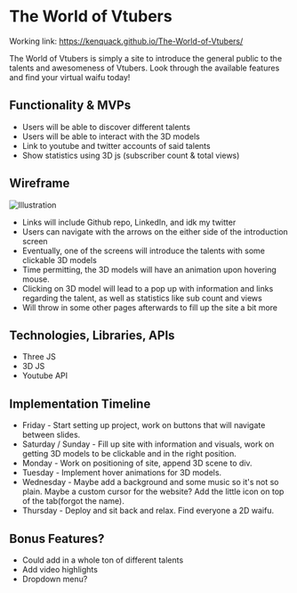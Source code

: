 # The World of Vtubers
Working link: https://kenquack.github.io/The-World-of-Vtubers/

The World of Vtubers is simply a site to introduce the general public to the talents and awesomeness of Vtubers. Look through the available features and find your virtual waifu today!
## Functionality & MVPs
* Users will be able to discover different talents
* Users will be able to interact with the 3D models
* Link to youtube and twitter accounts of said talents
* Show statistics using 3D js (subscriber count & total views)
## Wireframe
![Illustration](https://user-images.githubusercontent.com/95385874/155655092-3b9c96ef-4ece-49e4-9638-746a2c64b6cc.png)
* Links will include Github repo, LinkedIn, and idk my twitter
* Users can navigate with the arrows on the either side of the introduction screen
* Eventually, one of the screens will introduce the talents with some clickable 3D models
* Time permitting, the 3D models will have an animation upon hovering mouse.
* Clicking on 3D model will lead to a pop up with information and links regarding the talent, as well as statistics like sub count and views
* Will throw in some other pages afterwards to fill up the site a bit more
## Technologies, Libraries, APIs
* Three JS
* 3D JS
* Youtube API
## Implementation Timeline
* Friday - Start setting up project, work on buttons that will navigate between slides.
* Saturday / Sunday - Fill up site with information and visuals, work on getting 3D models to be clickable and in the right position.
* Monday - Work on positioning of site, append 3D scene to div.
* Tuesday - Implement hover animations for 3D models.
* Wednesday - Maybe add a background and some music so it's not so plain. Maybe a custom cursor for the website? Add the little icon on top of the tab(forgot the name).
* Thursday - Deploy and sit back and relax. Find everyone a 2D waifu.

## Bonus Features?
* Could add in a whole ton of different talents
* Add video highlights
* Dropdown menu?
